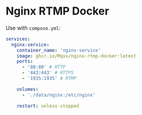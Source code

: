 # Nginx RTMP Docker

Use with `compose.yml`:
```yml
services:
  nginx-service:
    container_name: 'nginx-service'
    image: ghcr.io/Mqxx/nginx-rtmp-docker:latest
    ports:
      - '80:80' # HTTP
      - '443:443' # HTTPS
      - '1935:1935' # RTMP

    volumes:
      - './data/nginx:/etc/nginx'

    restart: unless-stopped
```
